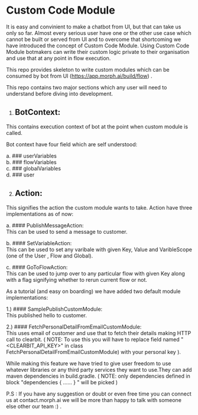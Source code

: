 # Custom Code Module
It is easy and convinient to make a chatbot from UI, but that can take us only so far. Almost every serious user have one or the other use case which cannot be built or served from UI and to overcome that shortcoming we have introduced the concept of Custom Code Module. Using Custom Code Module botmakers can write their custom logic private to their organisation and use that at any point in flow execution.

This repo provides skeleton to write custom modules which can be consumed by bot from UI (https://app.morph.ai/build/flow) .

This repo contains two major sections which any user will need to understand before diving into development.

1. ## BotContext:

This contains execution context of bot at the point when custom module is called.

Bot context have four field which are self understood:

a. ### userVariables  
b. ### flowVariables  
c. ### globalVariables  
d. ### user  

2. ## Action:

This signifies the action the custom module wants to take.
Action have three implementations as of now:

a. #### PublishMessageAction:  
This can be used to send a message to customer.

b. #### SetVariableAction:  
This can be used to set any varibale with given Key, Value and VaribleScope (one of the User , Flow and Global).

c. #### GoToFlowAction:  
This can be used to jump over to any particular flow with given Key along with a flag signifying whether to rerun current flow or not. 

As a tutorial (and easy on boarding) we have added two default module implementations:

1.) #### SamplePublishCustomModule:  
This published hello to customer.

2.) #### FetchPersonalDetailFromEmailCustomModule:  
This uses email of customer and use that to fetch their details making HTTP call to clearbit.
( NOTE: To use this you will have to replace field named "<CLEARBIT_API_KEY>" in class FetchPersonalDetailFromEmailCustomModule) with your personal key ).


While making this feature we have tried to give user freedom to use whatever libraries or any third party services they want to use.They can add
maven dependencies in build.gradle.
( NOTE: only dependencies defined in block "dependencies { ...<Your Dependecies Go Here>... } " will be picked )

P.S : If you have any suggestion or doubt or even free time you can connect us at contact.morph.ai we will be more than happy to talk with someone else other our team :) .
